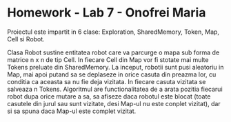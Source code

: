 # Homework - Lab 7 - Onofrei Maria

Proiectul este impartit in 6 clase: Exploration, SharedMemory, Token, Map, Cell si Robot.

Clasa Robot sustine entitatea robot care va parcurge o mapa sub forma de matrice n x n de tip Cell. In fiecare Cell din Map vor fi stotate mai multe Tokens preluate din SharedMemory. La inceput, robotii sunt pusi aleatoriu in Map, mai apoi putand sa se deplaseze in orice casuta din preazma lor, cu conditia ca aceasta sa nu fie deja vizitata. In fiecare casuta vizitata se salveaza n Tokens. Algoritmul are functionalitatea de a arata pozitia fiecarui robot dupa orice mutare a sa, sa afiseze daca robotul este blocat (toate casutele din jurul sau sunt vizitate, desi Map-ul nu este conplet vizitat), dar si sa spuna daca Map-ul este complet vizitat.
